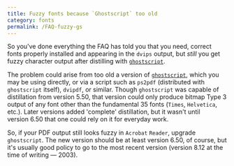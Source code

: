 ```yaml
---
title: Fuzzy fonts because `Ghostscript` too old
category: fonts
permalink: /FAQ-fuzzy-gs
---
```


So you've done everything the FAQ has told you that you need,
correct fonts properly installed and appearing in the `dvips`
output, but _still_ you get fuzzy character output after
distilling with [`ghostscript`](https://www.ghostscript.com/).

The problem could arise from too old a version of
[`ghostscript`](https://www.ghostscript.com/), which you
may be using directly, or via a
script such as `ps2pdf` (distributed with
`ghostscript` itself), `dvipdf`, or similar.
Though `ghostscript` was capable of distillation from
version&nbsp;5.50, that version could only produce bitmap Type&nbsp;3 output of
any font other than the fundamental 35&nbsp;fonts (`Times`,
`Helvetica`, etc.).  Later versions added 'complete'
distillation, but it wasn't until version&nbsp;6.50 that one could rely on
it for everyday work.

So, if your PDF  output still looks fuzzy in `Acrobat`
`Reader`, upgrade `ghostscript`.  The new version
should be at least version&nbsp;6.50, of course, but it's usually good
policy to go to the most recent version (version&nbsp;8.12 at the time of
writing&nbsp;&mdash; 2003).

